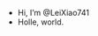 - Hi, I’m @LeiXiao741
- Holle, world.

<!---
LeiXiao741/LeiXiao741 is a ✨ special ✨ repository because its `README.md` (this file) appears on your GitHub profile.
You can click the Preview link to take a look at your changes.
--->
